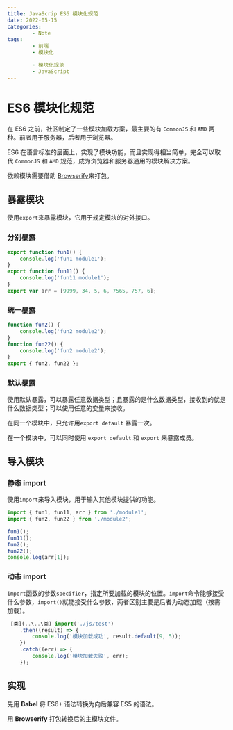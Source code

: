 ```yaml
---
title: JavaScrip ES6 模块化规范
date: 2022-05-15
categories:
        - Note
tags:
        - 前端
        - 模块化

        - 模块化规范
        - JavaScript
---
```


# ES6 模块化规范

在 ES6 之前，社区制定了一些模块加载方案，最主要的有 `CommonJS` 和 `AMD` 两种。前者用于服务器，后者用于浏览器。

ES6 在语言标准的层面上，实现了模块功能，而且实现得相当简单，完全可以取代 `CommonJS` 和 `AMD` 规范，成为浏览器和服务器通用的模块解决方案。

依赖模块需要借助 [Browserify](https://browserify.org/#install)来打包。

## 暴露模块

使用`export`来暴露模块，它用于规定模块的对外接口。

### 分别暴露

```js
export function fun1() {
	console.log('fun1 module1');
}
export function fun11() {
	console.log('fun11 module1');
}
export var arr = [9999, 34, 5, 6, 7565, 757, 6];
```

### 统一暴露

```js
function fun2() {
	console.log('fun2 module2');
}
function fun22() {
	console.log('fun2 module2');
}
export { fun2, fun22 };
```

### 默认暴露

使用默认暴露，可以暴露任意数据类型；且暴露的是什么数据类型，接收到的就是什么数据类型；可以使用任意的变量来接收。

在同一个模块中，只允许用`export default` 暴露一次。

在一个模块中，可以同时使用 `export default` 和 `export` 来暴露成员。

## 导入模块

### 静态 import

使用`import`来导入模块，用于输入其他模块提供的功能。

```js
import { fun1, fun11, arr } from './module1';
import { fun2, fun22 } from './module2';

fun1();
fun11();
fun2();
fun22();
console.log(arr[1]);
```

### 动态 import

`import`函数的参数`specifier`，指定所要加载的模块的位置。`import`命令能够接受什么参数，`import()`就能接受什么参数，两者区别主要是后者为动态加载（按需加载）。

```js
 [类](..\..\类) import('./js/test')
	.then((result) => {
		console.log('模块加载成功', result.default(9, 5));
	})
	.catch((err) => {
		console.log('模块加载失败', err);
	});
```



## 实现

先用 **Babel** 将 ES6+ 语法转换为向后兼容 ES5 的语法。

用 **Browserify** 打包转换后的主模块文件。
